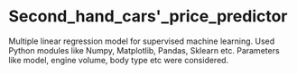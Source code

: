 # Second_hand_cars'_price_predictor
Multiple linear regression model for supervised machine learning.
Used Python modules like Numpy, Matplotlib, Pandas, Sklearn etc.
Parameters like model, engine volume, body type etc were considered. 
